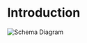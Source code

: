 # Introduction

![Schema Diagram](https://user-images.githubusercontent.com/39134128/101283060-f3708c80-380a-11eb-94de-199f0fc01739.jpg)



